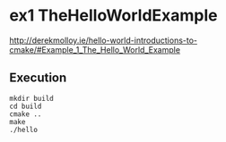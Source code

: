 # ex1 TheHelloWorldExample

http://derekmolloy.ie/hello-world-introductions-to-cmake/#Example_1_The_Hello_World_Example


## Execution

```
mkdir build
cd build
cmake ..
make
./hello
```
